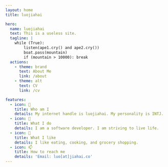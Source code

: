 ```yaml
---
layout: home
title: luojiahai

hero:
  name: luojiahai
  text: This is a useless site.
  tagline: |
    while (True):
        listen(ape1.cry() and ape2.cry())
        boat.pass(mountain)
        if (mountain > 10000): break
  actions:
    - theme: brand
      text: About Me
      link: /about
    - theme: alt
      text: CV
      link: /cv

features:
  - icon: 🤔
    title: Who am I
    details: My internet handle is luojiahai. My personality is INTJ.
  - icon: 🔭
    title: What I do
    details: I am a software developer. I am striving to live life.
  - icon: 🌱
    title: What I like
    details: I like eating, cooking, and grocery shopping.
  - icon: 📫
    title: How to reach me
    details: 'Email: luo[at]jiahai.co'
---
```

